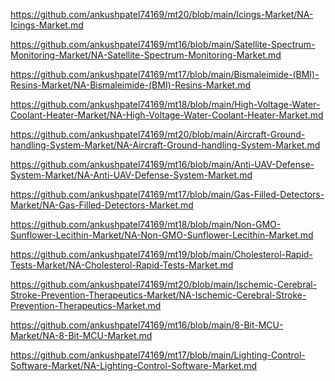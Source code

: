 <p><a href="https://github.com/ankushpatel74169/mt20/blob/main/Icings-Market/NA-Icings-Market.md">https://github.com/ankushpatel74169/mt20/blob/main/Icings-Market/NA-Icings-Market.md</a></p><p><a href="https://github.com/ankushpatel74169/mt16/blob/main/Satellite-Spectrum-Monitoring-Market/NA-Satellite-Spectrum-Monitoring-Market.md">https://github.com/ankushpatel74169/mt16/blob/main/Satellite-Spectrum-Monitoring-Market/NA-Satellite-Spectrum-Monitoring-Market.md</a></p><p><a href="https://github.com/ankushpatel74169/mt17/blob/main/Bismaleimide-(BMI)-Resins-Market/NA-Bismaleimide-(BMI)-Resins-Market.md">https://github.com/ankushpatel74169/mt17/blob/main/Bismaleimide-(BMI)-Resins-Market/NA-Bismaleimide-(BMI)-Resins-Market.md</a></p><p><a href="https://github.com/ankushpatel74169/mt18/blob/main/High-Voltage-Water-Coolant-Heater-Market/NA-High-Voltage-Water-Coolant-Heater-Market.md">https://github.com/ankushpatel74169/mt18/blob/main/High-Voltage-Water-Coolant-Heater-Market/NA-High-Voltage-Water-Coolant-Heater-Market.md</a></p><p><a href="https://github.com/ankushpatel74169/mt20/blob/main/Aircraft-Ground-handling-System-Market/NA-Aircraft-Ground-handling-System-Market.md">https://github.com/ankushpatel74169/mt20/blob/main/Aircraft-Ground-handling-System-Market/NA-Aircraft-Ground-handling-System-Market.md</a></p><p><a href="https://github.com/ankushpatel74169/mt16/blob/main/Anti-UAV-Defense-System-Market/NA-Anti-UAV-Defense-System-Market.md">https://github.com/ankushpatel74169/mt16/blob/main/Anti-UAV-Defense-System-Market/NA-Anti-UAV-Defense-System-Market.md</a></p><p><a href="https://github.com/ankushpatel74169/mt17/blob/main/Gas-Filled-Detectors-Market/NA-Gas-Filled-Detectors-Market.md">https://github.com/ankushpatel74169/mt17/blob/main/Gas-Filled-Detectors-Market/NA-Gas-Filled-Detectors-Market.md</a></p><p><a href="https://github.com/ankushpatel74169/mt18/blob/main/Non-GMO-Sunflower-Lecithin-Market/NA-Non-GMO-Sunflower-Lecithin-Market.md">https://github.com/ankushpatel74169/mt18/blob/main/Non-GMO-Sunflower-Lecithin-Market/NA-Non-GMO-Sunflower-Lecithin-Market.md</a></p><p><a href="https://github.com/ankushpatel74169/mt19/blob/main/Cholesterol-Rapid-Tests-Market/NA-Cholesterol-Rapid-Tests-Market.md">https://github.com/ankushpatel74169/mt19/blob/main/Cholesterol-Rapid-Tests-Market/NA-Cholesterol-Rapid-Tests-Market.md</a></p><p><a href="https://github.com/ankushpatel74169/mt20/blob/main/Ischemic-Cerebral-Stroke-Prevention-Therapeutics-Market/NA-Ischemic-Cerebral-Stroke-Prevention-Therapeutics-Market.md">https://github.com/ankushpatel74169/mt20/blob/main/Ischemic-Cerebral-Stroke-Prevention-Therapeutics-Market/NA-Ischemic-Cerebral-Stroke-Prevention-Therapeutics-Market.md</a></p><p><a href="https://github.com/ankushpatel74169/mt16/blob/main/8-Bit-MCU-Market/NA-8-Bit-MCU-Market.md">https://github.com/ankushpatel74169/mt16/blob/main/8-Bit-MCU-Market/NA-8-Bit-MCU-Market.md</a></p><p><a href="https://github.com/ankushpatel74169/mt17/blob/main/Lighting-Control-Software-Market/NA-Lighting-Control-Software-Market.md">https://github.com/ankushpatel74169/mt17/blob/main/Lighting-Control-Software-Market/NA-Lighting-Control-Software-Market.md</a></p>
